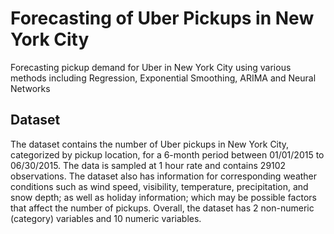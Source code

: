 # Forecasting of Uber Pickups in New York City
Forecasting pickup demand for Uber in New York City using various methods including Regression, Exponential Smoothing, ARIMA and Neural Networks

## Dataset
The dataset contains the number of Uber pickups in New York City, categorized by pickup location, for a 6-month period between 01/01/2015 to 06/30/2015. The data is sampled at 1 hour rate and contains 29102 observations. The dataset also has information for corresponding weather conditions such as wind speed, visibility, temperature, precipitation, and snow depth; as well as holiday information; which may be possible factors that affect the number of pickups. Overall, the dataset has 2 non-numeric (category) variables and 10 numeric variables.
